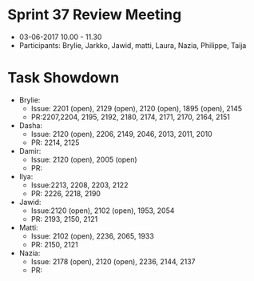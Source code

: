 # Sprint 37 Review Meeting
* 03-06-2017 10.00 - 11.30
* Participants: Brylie, Jarkko, Jawid, matti, Laura, Nazia, Philippe, Taija

# Task Showdown
* Brylie:
  - Issue: 2201 (open), 2129 (open), 2120 (open), 1895 (open), 2145
  - PR:2207,2204, 2195, 2192, 2180, 2174, 2171, 2170, 2164, 2151
* Dasha:
  - Issue: 2120 (open), 2206, 2149, 2046, 2013, 2011, 2010
  - PR: 2214, 2125
* Damir:
  - Issue: 2120 (open), 2005 (open)
  - PR:
* Ilya:
  - Issue:2213, 2208, 2203, 2122
  - PR: 2226, 2218, 2190
* Jawid:
  - Issue:2120 (open), 2102 (open), 1953, 2054
  - PR: 2193, 2150, 2121
* Matti:
  - Issue: 2102 (open), 2236, 2065, 1933
  - PR: 2150, 2121
* Nazia:
  - Issue: 2178 (open), 2120 (open), 2236, 2144, 2137
  - PR:
